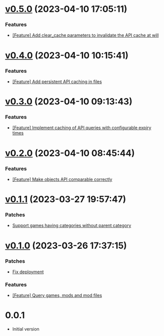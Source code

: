 # [v0.5.0](https://github.com/Muriel-Salvan/nexus_mods/compare/v0.4.0...v0.5.0) (2023-04-10 17:05:11)

### Features

* [[Feature] Add clear_cache parameters to invalidate the API cache at will](https://github.com/Muriel-Salvan/nexus_mods/commit/44958e35eae20ef818e3d4735cc3bd3008cfc5df)

# [v0.4.0](https://github.com/Muriel-Salvan/nexus_mods/compare/v0.3.0...v0.4.0) (2023-04-10 10:15:41)

### Features

* [[Feature] Add persistent API caching in files](https://github.com/Muriel-Salvan/nexus_mods/commit/f124ecf58b0f478ecdca5f6ad2309779d1ab67ac)

# [v0.3.0](https://github.com/Muriel-Salvan/nexus_mods/compare/v0.2.0...v0.3.0) (2023-04-10 09:13:43)

### Features

* [[Feature] Implement caching of API queries with configurable expiry times](https://github.com/Muriel-Salvan/nexus_mods/commit/7f74e25d046adbcec394ce33a3802ed9e91f3a52)

# [v0.2.0](https://github.com/Muriel-Salvan/nexus_mods/compare/v0.1.1...v0.2.0) (2023-04-10 08:45:44)

### Features

* [[Feature] Make objects API comparable correctly](https://github.com/Muriel-Salvan/nexus_mods/commit/ff219c7050aa8421095c666fe2394c621f317e43)

# [v0.1.1](https://github.com/Muriel-Salvan/nexus_mods/compare/v0.1.0...v0.1.1) (2023-03-27 19:57:47)

### Patches

* [Support games having categories without parent category](https://github.com/Muriel-Salvan/nexus_mods/commit/eb19cf5edc424e82df72b7dc0092fa49d24368de)

# [v0.1.0](https://github.com/Muriel-Salvan/nexus_mods/compare/v0.0.1...v0.1.0) (2023-03-26 17:37:15)

### Patches

* [Fix deployment](https://github.com/Muriel-Salvan/nexus_mods/commit/87cef38881b87b08af8c03773bcbda6235f9bbe9)

### Features

* [[Feature] Query games, mods and mod files](https://github.com/Muriel-Salvan/nexus_mods/commit/27bba8875a1f70d7256ce18359c02c08c8d78ab7)

# 0.0.1

* Initial version
